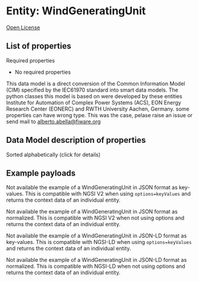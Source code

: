 Entity: WindGeneratingUnit  
==========================  
[Open License](https://github.com/smart-data-models//dataModel.EnergyCIM/blob/master/WindGeneratingUnit/LICENSE.md)  

## List of properties  

Required properties  
- No required properties    
This data model is a direct conversion of the Common Information Model (CIM) specified by the IEC61970 standard into smart data models. The python classes this model is based on were developed by these entities Institute for Automation of Complex Power Systems (ACS), EON Energy Research Center (EONERC) and RWTH University Aachen, Germany. some properties can have wrong type. This was the case, pelase raise an issue or send mail to alberto.abella@fiware.org  
## Data Model description of properties  
Sorted alphabetically (click for details)  
## Example payloads    
Not available the example of a WindGeneratingUnit in JSON format as key-values. This is compatible with NGSI V2 when  using `options=keyValues` and returns the context data of an individual entity.  
Not available the example of a WindGeneratingUnit in JSON format as normalized. This is compatible with NGSI V2 when not using options and returns the context data of an individual entity.  
Not available the example of a WindGeneratingUnit in JSON-LD format as key-values. This is compatible with NGSI-LD when  using `options=keyValues` and returns the context data of an individual entity.  
Not available the example of a WindGeneratingUnit in JSON-LD format as normalized. This is compatible with NGSI-LD when not using options and returns the context data of an individual entity.  
